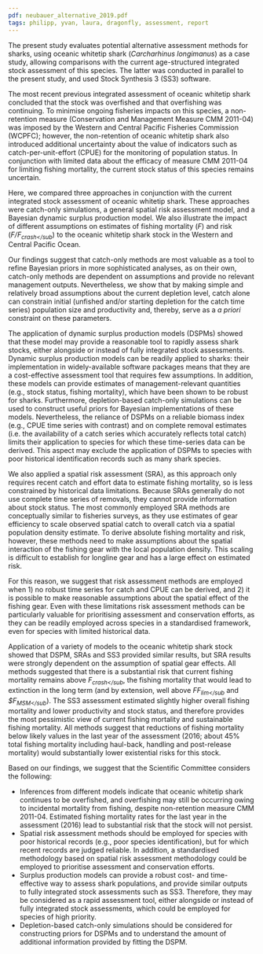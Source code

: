 ```yaml
---
pdf: neubauer_alternative_2019.pdf
tags: philipp, yvan, laura, dragonfly, assessment, report
---
```


The present study evaluates potential alternative assessment methods for
sharks, using oceanic whitetip shark (*Carcharhinus longimanus*) as a case study,
allowing comparisons with the current age-structured integrated stock assessment
 of  this species. The latter was conducted in parallel to the present study,
 and used Stock Synthesis 3 (SS3) software.

The most recent previous integrated assessment of oceanic whitetip shark
concluded that the stock was overfished and that overfishing was continuing.
To minimise ongoing fisheries impacts on this species, a non-retention measure
 (Conservation and Management Measure CMM 2011-04) was imposed by the Western
 and Central Pacific Fisheries Commission (WCPFC); however, the non-retention of
 oceanic whitetip shark also introduced additional uncertainty about the value
 of indicators such as catch-per-unit-effort (CPUE) for the monitoring of
 population status. In conjunction with limited data about the efficacy of
 measure CMM 2011-04 for limiting fishing mortality, the current
stock status of this species remains uncertain.

Here, we compared three approaches in conjunction with the current integrated
stock assessment of oceanic whitetip shark.  These approaches were catch-only
simulations, a general spatial risk assessment model, and a Bayesian dynamic
surplus production model.  We also illustrate the impact of different
assumptions on estimates of fishing mortality (*F*) and risk
(*F/F<sub>crash</sub*) to the oceanic whitetip shark stock in the
 Western and Central Pacific Ocean.

Our findings suggest that catch-only methods are most valuable as a tool to
refine Bayesian priors in more sophisticated analyses, as on their own,
catch-only methods are dependent on assumptions and provide no relevant
management outputs. Nevertheless, we show that
by making simple and relatively broad assumptions about the current
depletion level, catch alone can constrain initial (unfished and/or starting
  depletion for the catch time series) population size and productivity and,
thereby, serve as a *a priori* constraint on these parameters.

The application of dynamic surplus production models (DSPMs) showed that
these model may provide a reasonable tool to rapidly assess shark stocks,
either alongside or instead of fully integrated stock assessments. Dynamic
surplus production models can be readily applied to sharks: their implementation
 in widely-available
software packages means that they are a cost-effective
assessment tool that requires few assumptions.  In addition, these models can
provide estimates of management-relevant quantities (e.g., stock status,
  fishing mortality), which have been
shown to be robust for sharks.  Furthermore, depletion-based
catch-only simulations can be used to construct useful priors for
Bayesian implementations of these models.  Nevertheless, the reliance of DSPMs
on a reliable biomass index (e.g., CPUE time series with contrast) and
on complete removal estimates (i.e. the availability of a catch series
which accurately reflects total catch) limits their application to species for
which these
time-series data can be derived.   This aspect may exclude the application of
DSPMs to species with poor  historical identification records such as many
shark species.

We also applied a spatial risk assessment (SRA), as this approach only requires
recent catch and effort data to
estimate fishing mortality, so is less constrained by
historical data limitations. Because SRAs generally do not use
complete time series of removals, they cannot provide information about stock
status. The most commonly employed SRA  methods are conceptually similar
to fisheries surveys, as they
use estimates of gear efficiency to scale observed spatial catch to
overall catch via a spatial population density estimate. To derive
absolute fishing mortality and risk, however, these methods
need to make assumptions about the spatial interaction of the fishing
gear with the local population density. This scaling is difficult to
establish for longline gear and has a large effect on estimated risk.

For this reason, we suggest that
risk assessment methods are employed when 1) no robust time series
for catch and CPUE can be derived, and 2) it is possible to make reasonable
assumptions about the spatial effect of the fishing gear. Even with
these limitations risk assessment methods can be particularly valuable
for prioritising assessment and
conservation efforts, as they can be readily employed across species in
a standardised framework, even for species with limited historical
data.

Application of a variety of models to the oceanic whitetip shark stock
showed that DSPM, SRAs and SS3 provided similar results, but
SRA results were strongly dependent on the assumption of spatial gear
effects. All methods suggested that there is a substantial risk that
current fishing mortality remains above *F<sub>crash</sub*, the fishing
mortality that would lead to extinction in the long term  (and by extension,
well above *FF<sub>lim</sub* and *$F<sub>MSM</sub*). The SS3
assessment estimated slightly higher overall fishing mortality and
lower productivity and stock status, and therefore provides the most
pessimistic view of current fishing mortality and sustainable fishing
mortality. All methods suggest that reductions of fishing mortality
below likely values in the last year of the assessment (2016; about
45% total fishing mortality including haul-back, handling and post-release
mortality) would
substantially lower existential risks for this stock.

Based on our findings, we suggest that the Scientific Committee considers
the following:

- Inferences from different models indicate that oceanic whitetip shark
continues to be overfished, and overfishing may still be occurring
owing to incidental mortality from fishing, despite non-retention
measure CMM 2011-04. Estimated fishing mortality rates for the last
year in the assessment (2016) lead to substantial risk that the stock
will not persist.
 - Spatial risk assessment methods should be employed for
species with poor historical records (e.g., poor species
identification), but for which recent records are judged reliable. In
addition, a standardised methodology based on spatial risk assessment
methodology could be employed to prioritise assessment and conservation efforts.
- Surplus production models can provide a robust cost- and
time-effective way to assess shark populations, and provide similar
outputs to fully integrated stock assessments such as SS3. Therefore, they may
be considered as a rapid assessment tool, either alongside or
instead of fully integrated stock assessments, which could be employed
for species of high priority.
- Depletion-based catch-only simulations should be
considered for constructing priors for DSPMs and to understand the amount
of additional information provided by fitting the DSPM.
